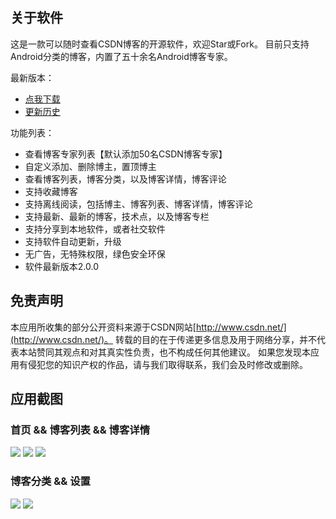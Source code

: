 ## 关于软件
这是一款可以随时查看CSDN博客的开源软件，欢迎Star或Fork。
目前只支持Android分类的博客，内置了五十余名Android博客专家。

最新版本：
- [点我下载](http://www.pgyer.com/csdn)
- [更新历史](./app/Notes.md)

功能列表：
- 查看博客专家列表【默认添加50名CSDN博客专家】
- 自定义添加、删除博主，置顶博主
- 查看博客列表，博客分类，以及博客详情，博客评论
- 支持收藏博客
- 支持离线阅读，包括博主、博客列表、博客详情，博客评论
- 支持最新、最新的博客，技术点，以及博客专栏
- 支持分享到本地软件，或者社交软件
- 支持软件自动更新，升级
- 无广告，无特殊权限，绿色安全环保
- 软件最新版本2.0.0

## 免责声明
本应用所收集的部分公开资料来源于CSDN网站[http://www.csdn.net/](http://www.csdn.net/)。
转载的目的在于传递更多信息及用于网络分享，并不代表本站赞同其观点和对其真实性负责，也不构成任何其他建议。
如果您发现本应用有侵犯您的知识产权的作品，请与我们取得联系，我们会及时修改或删除。

## 应用截图
### 首页 && 博客列表 && 博客详情
![](./screenshots/1.png) ![](./screenshots/2.png) ![](./screenshots/3.png)

### 博客分类 && 设置
![](./screenshots/4.png) ![](./screenshots/5.png)





	
